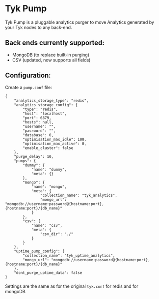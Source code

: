 # Tyk Pump

Tyk Pump is a pluggable analytics purger to move Analytics generated by your Tyk nodes to any back-end. 

## Back ends currently supported: 

- MongoDB (to replace built-in purging)
- CSV (updated, now supports all fields)

## Configuration:

Create a `pump.conf` file:

```
{
	"analytics_storage_type": "redis",
    "analytics_storage_config": {
        "type": "redis",
        "host": "localhost",
        "port": 6379,
        "hosts": null,
        "username": "",
        "password": "",
        "database": 0,
        "optimisation_max_idle": 100,
        "optimisation_max_active": 0,
        "enable_cluster": false
    },
    "purge_delay": 10,
    "pumps": {
    	"dummy": {
    		"name": "dummy",
    		"meta": {}
    	},
        "mongo": {
            "name": "mongo",
            "meta": {
                "collection_name": "tyk_analytics",
                "mongo_url": "mongodb://username:password@{hostname:port},{hostname:port}/{db_name}"
            }
        },
        "csv": {
            "name": "csv",
            "meta": {
                "csv_dir": "./"
            }
        }
    },
    "uptime_pump_config": {
        "collection_name": "tyk_uptime_analytics",
        "mongo_url": "mongodb://username:password@{hostname:port},{hostname:port}/{db_name}"
    },
    "dont_purge_uptime_data": false
}
```

Settings are the same as for the original `tyk.conf` for redis and for mongoDB.

